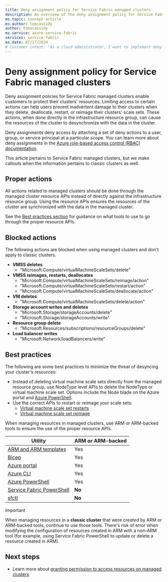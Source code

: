 ```yaml
---
title: Deny assignment policy for Service Fabric managed clusters
description: An overview of the deny assignment policy for Service Fabric managed clusters.
ms.topic: concept-article
ms.author: tomcassidy
author: tomvcassidy
ms.service: azure-service-fabric
services: service-fabric
ms.date: 07/17/2024
# Customer intent: "As a cloud administrator, I want to implement deny assignment policies for Service Fabric managed clusters, so that I can prevent accidental changes to cluster resources that could lead to desynchronization and potential downtime."
---
```


# Deny assignment policy for Service Fabric managed clusters

Deny assignment policies for Service Fabric managed clusters enable customers to protect their clusters' resources. Limiting access to certain actions can help users prevent inadvertent damage to their clusters when they delete, deallocate, restart, or reimage their clusters' scale sets. These actions, when done directly in the infrastructure resource group, can cause the resources of the cluster to desynchronize with the data in the cluster.

Deny assignments deny access by attaching a set of deny actions to a user, group, or service principal at a particular scope. You can learn more about deny assignments in the [Azure role-based access control (RBAC) documentation](/azure/role-based-access-control/deny-assignments).

This article pertains to Service Fabric managed clusters, but we make callouts when the information pertains to classic clusters as well.

## Proper actions

All actions related to managed clusters should be done through the managed cluster resource APIs instead of directly against the infrastructure resource group. Using the resource APIs ensures the resources of the cluster are synchronized with the data in the managed cluster.

See the [Best practices section](#best-practices) for guidance on what tools to use to go through the proper resource APIs.

## Blocked actions

The following actions are blocked when using managed clusters and don't apply to classic clusters.

* **VMSS deletes**
    * "Microsoft.Compute/virtualMachineScaleSets/delete"
* **VMSS reimages, restarts, deallocates**
    * "Microsoft.Compute/virtualMachineScaleSets/reimage/action"
    * "Microsoft.Compute/virtualMachineScaleSets/restart/action"
    * "Microsoft.Compute/virtualMachineScaleSets/deallocate/action"
* **VM deletes**
    * "Microsoft.Compute/virtualMachineScaleSets/delete/action"
* **Storage account writes and deletes**
    * "Microsoft.Storage/storageAccounts/delete"
    * "Microsoft.Storage/storageAccounts/write"
* **Resource group delete**
    * "Microsoft.Resources/subscriptions/resourceGroups/delete"
* **Load balancer writes**
    * "Microsoft.Network/loadBalancers/write"

## Best practices

The following are some best practices to minimize the threat of desyncing your cluster's resources:

* Instead of deleting virtual machine scale sets directly from the managed resource group, use NodeType level APIs to delete the NodeType or virtual machine scale set. Options include the Node blade on the Azure portal and [Azure PowerShell](/powershell/module/az.servicefabric/remove-azservicefabricmanagednodetype).
* Use the correct APIs to restart or reimage your scale sets:
  * [Virtual machine scale set restarts](/powershell/module/az.servicefabric/restart-azservicefabricmanagednodetype)
  * [Virtual machine scale set reimage](/powershell/module/az.servicefabric/set-azservicefabricmanagednodetype)

When managing resources in managed clusters, use ARM or ARM-backed tools to ensure the use of the proper resource APIs.

| Utility | ARM or ARM-backed |
| - | - |
| [ARM and ARM templates](/azure/templates/microsoft.servicefabric/clusters?pivots=deployment-language-arm-template) | Yes |
| [Bicep](/azure/templates/microsoft.servicefabric/clusters?pivots=deployment-language-bicep) | Yes |
| [Azure portal](https://portal.azure.com) | Yes |
| [Azure CLI](/cli/azure/sf?view=azure-cli-latest&preserve-view=true) | Yes |
| [Azure PowerShell](/powershell/module/az.servicefabric/?view=azps-12.1.0&preserve-view=true) | Yes |
| [Service Fabric PowerShell](/powershell/module/servicefabric/?view=azureservicefabricps&preserve-view=true) | **No** |
| [sfctl](service-fabric-sfctl.md) | **No** |

> [!IMPORTANT]
> When managing resources in a **classic cluster** that were *created* by ARM or ARM-backed tools, continue to use those tools. There's risk of error when modifying the configuration of resources created in ARM with a non-ARM tool (for example, using Service Fabric PowerShell to update or delete a resource created in ARM).

## Next steps

* Learn more about [granting permission to access resources on managed clusters](how-to-managed-cluster-grant-access-other-resources.md)
